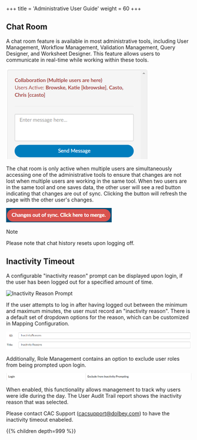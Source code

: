 +++
title = 'Administrative User Guide'
weight = 60
+++


## Chat Room

A chat room feature is available in most administrative tools, including User Management, Workflow Management, Validation Management, Query Designer, and Worksheet Designer. This feature allows users to communicate in real-time while working within these tools.

![Chat Room](ChatRoom.png)

The chat room is only active when multiple users are simultaneously accessing one of the administrative tools to ensure that changes are not lost when multiple users are working in the same tool. When two users are in the same tool and one saves data, the other user will see a red button indicating that changes are out of sync. Clicking the button will refresh the page with the other user's changes.

![Changes out of Sync](OutOfSync.png)

>[!note]
>Please note that chat history resets upon logging off.

## Inactivity Timeout

A configurable "inactivity reason" prompt can be displayed upon login, if the user has been logged out for a specified amount of time. 

![Inactivity Reason Prompt](InactivityPrompt.png)

If the user attempts to log in after having logged out between the minimum and maximum minutes, the user must record an "inactivity reason". There is a default set of dropdown options for the reason, which can be customized in Mapping Configuration. 

![Inactivity Mapping Table](InactivityReasonsMapping.png)


Additionally, Role Management contains an option to exclude user roles from being prompted upon login.

![Exclude from Inactivity Prompt](ExcludeFromPrompt.png)

When enabled, this functionality allows management to track why users were idle during the day. The User Audit Trail report shows the inactivity reason that was selected. 

Please contact CAC Support (cacsupport@dolbey.com) to have the inactivity timeout enabeled. 




{{% children depth=999 %}}